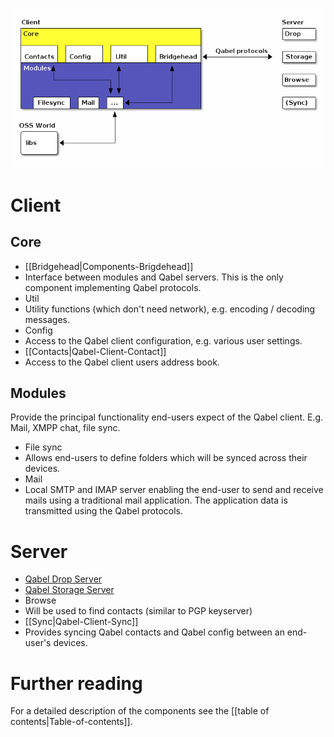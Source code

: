 ![architectural_overview.png](images/architectural_overview.png)

# Client

## Core
* [[Bridgehead|Components-Brigdehead]]
 * Interface between modules and Qabel servers. This is the only component implementing Qabel protocols.
* Util
 * Utility functions (which don't need network), e.g. encoding / decoding messages.
* Config
 * Access to the Qabel client configuration, e.g. various user settings.
* [[Contacts|Qabel-Client-Contact]]
 * Access to the Qabel client users address book.

## Modules
Provide the principal functionality end-users expect of the Qabel client. E.g. Mail, XMPP chat, file sync.
* File sync
 * Allows end-users to define folders which will be synced across their devices.
* Mail
 * Local SMTP and IMAP server enabling the end-user to send and receive mails using a traditional mail application. The application data is transmitted using the Qabel protocols.

# Server
* [Qabel Drop Server](https://github.com/Qabel/qabel-drop/wiki)
* [Qabel Storage Server](https://github.com/Qabel/qabel-storage/wiki)
* Browse
 * Will be used to find contacts (similar to PGP keyserver)
* [[Sync|Qabel-Client-Sync]]
 * Provides syncing Qabel contacts and Qabel config between an end-user's devices.

# Further reading
For a detailed description of the components see the [[table of contents|Table-of-contents]].
